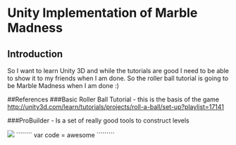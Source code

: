 # Unity Implementation of Marble Madness

## Introduction
So I want to learn Unity 3D and while the tutorials are good I need to be able to show it to my friends when I am done. So the roller ball tutorial is going to be Marble Madness when I am done :)

##References 
###Basic Roller Ball Tutorial - this is the basis of the game
http://unity3d.com/learn/tutorials/projects/roll-a-ball/set-up?playlist=17141

###ProBuilder - Is a set of really good tools to construct levels


<img src='http://www.bonus-level.com/Bonus_Level_Uploads/2010/07/marble-all.png'>
````````
var code = awesome
`````````
